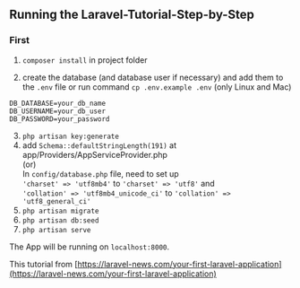 ## Running the Laravel-Tutorial-Step-by-Step
### First

1. `composer install` in project folder

2. create the database (and database user if necessary) and add them to the `.env` file or run command `cp .env.example .env` (only Linux and Mac)

```
DB_DATABASE=your_db_name
DB_USERNAME=your_db_user
DB_PASSWORD=your_password
```

3. `php artisan key:generate`
4.  add `Schema::defaultStringLength(191)` at app/Providers/AppServiceProvider.php <br>
	(or)<br>
	In `config/database.php` file, need to set up <br>
	`'charset' => 'utf8mb4'` to `'charset' => 'utf8'` and <br>
	`'collation' => 'utf8mb4_unicode_ci'` to `'collation' => 'utf8_general_ci'`
5. `php artisan migrate`
6. `php artisan db:seed`
7. `php artisan serve`

The App will be running on `localhost:8000`.

This tutorial from [https://laravel-news.com/your-first-laravel-application](https://laravel-news.com/your-first-laravel-application)
